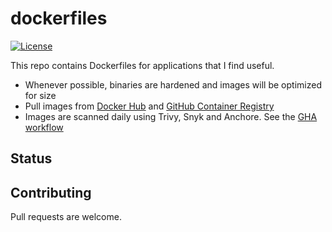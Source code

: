 # dockerfiles

[![License](https://img.shields.io/badge/License-BSD%203--Clause-blue.svg)](https://opensource.org/licenses/BSD-3-Clause)

This repo contains Dockerfiles for applications that I find useful. 

- Whenever possible, binaries are hardened and images will be optimized for size
- Pull images from [Docker Hub](https://hub.docker.com/u/kairlec/) and [GitHub Container Registry](https://github.com/users/kairlec/packages?repo_name=dockerfiles)
- Images are scanned daily using Trivy, Snyk and Anchore. See the [GHA workflow](https://github.com/kairlec/dockerfiles/blob/main/.github/workflows/scan.yml)

## Status

## Contributing

Pull requests are welcome.
